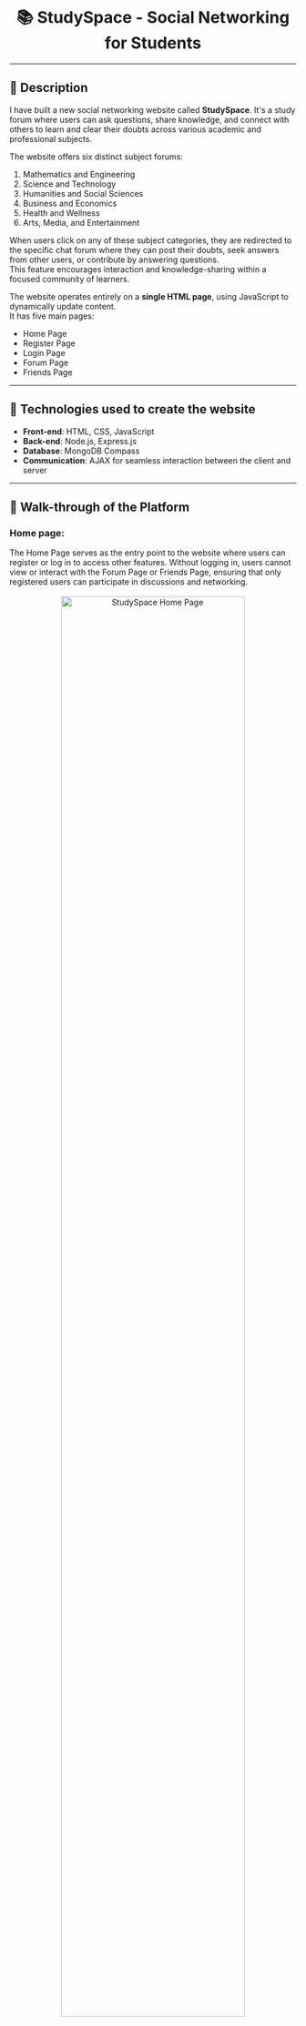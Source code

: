 <h1 align="center">📚 StudySpace - Social Networking for Students</h1>

---

## 📝 Description

I have built a new social networking website called **StudySpace**. It's a study forum where users can ask questions, share knowledge, and connect with others to learn and clear their doubts across various academic and professional subjects.

The website offers six distinct subject forums:

1. Mathematics and Engineering  
2. Science and Technology  
3. Humanities and Social Sciences  
4. Business and Economics  
5. Health and Wellness  
6. Arts, Media, and Entertainment  

When users click on any of these subject categories, they are redirected to the specific chat forum where they can post their doubts, seek answers from other users, or contribute by answering questions.  
This feature encourages interaction and knowledge-sharing within a focused community of learners.

The website operates entirely on a **single HTML page**, using JavaScript to dynamically update content.  
It has five main pages:

- Home Page  
- Register Page  
- Login Page  
- Forum Page  
- Friends Page

---

## 🔧 Technologies used to create the website

- **Front-end**: HTML, CSS, JavaScript  
- **Back-end**: Node.js, Express.js  
- **Database**: MongoDB Compass  
- **Communication**: AJAX for seamless interaction between the client and server
---
 

## 🚀 Walk-through of the Platform

<h3>Home page:</h3>  
The Home Page serves as the entry point to the website where users can register or log in to access other features. Without logging in, users cannot view or interact with the Forum Page or Friends Page, ensuring that only registered users can participate in discussions and networking.  
<br></br>
<div align="center">
<img src="https://i.imgur.com/9b9E9Ut.png" width="80%" alt="StudySpace Home Page"/>
</div>

<br/>

<h3>Register and Login page:</h3>  
During registration users must provide a username, password, and email, all of which
undergoes validation. The username must be at least 6 characters long, while the email is
validated against a robust pattern to ensure proper formatting. Passwords must be at least 6
characters long and include both letters and numbers. Additionally, the system prevents
duplicate accounts by checking for existing usernames or email addresses before creating a
new account. After successfully registering the user is then redirected to the login page.
<br></br>
Error handling during registration is comprehensive with clear error messages provided for
missing fields, invalid email format, weak passwords, and duplicate credentials. This ensures
that users receive immediate feedback and can correct issues before proceeding.
<br></br>
<div align="center">
<img src="https://i.imgur.com/Lhd7dbX.png" width="80%" alt="Register page"/>
<img src="https://i.imgur.com/vrZNUuC.png" width="80%" alt="Login page"/>
</div>

<br/>

<h3>Home page after logging in:</h3>  
Once a user logs in, they are directed to the authenticated Home Page, which serves as the central hub for navigation. From here, users can access the Forum Page to post or view questions, visit the Friends Page to manage follow/unfollow interactions, or log out securely.
<br></br>
The logout functionality is securely implemented — destroying the session and clearing session cookies upon logout. This ensures that users are completely logged out and prevents any unauthorized access. Additionally, the system includes error handling to notify users in case any issue occurs during the logout process.
<br></br>
<div align="center">
<img src="https://i.imgur.com/7TzuQTY.png" width="80%" alt="Home page after logging in"/>
</div>

<br/>

<h3>Forum Page:</h3>  
The Forum Page is the core of StudySpace, featuring six distinct subject categories. When a user clicks on a subject, they are redirected to its dedicated chat forum where they can:

- **Post questions or answer other users' questions.**

- **Upload files or images** to provide additional context or explanations for their posts.  
  A **"Remove File"** button allows users to delete any file mistakenly selected.

- **Use the Search Bar** to filter through discussions.  
  The search feature dynamically matches the user’s query with existing posts, displaying relevant results.  
  If no match is found, a message is shown saying **“No discussion found.”**

- **Sort discussions using the Sort Button:**  
  → When the button says **“Sort by Latest”**, clicking it will arrange posts from newest to oldest.  
  → When it says **“Sort by Oldest”**, clicking will organize discussions from oldest to newest.
<br></br>
<div align="center">
<img src="https://i.imgur.com/lwZTiP8.png" width="80%" alt="Forum page"/>
<img src="https://i.imgur.com/39h62Io.png" width="80%" alt="Forum Page"/>
<img src="https://i.imgur.com/T79wIiK.png" width="80%" alt="Forum page"/>
<img src="https://i.imgur.com/MTTLer7.png" width="80%" alt="Forum page"/>
<img src="https://i.imgur.com/yoE7XyT.png" width="80%" alt="Question input box in forum page"/>
</div>

<br/>


<h3>Friends page:</h3>
The Friends Page enables users to build their network by following or unfollowing other users. Key features include:

- **Follow/Unfollow Functionality:**  
  Users can follow others, and the action is reflected in both the **Following** and **Followers** counters.  
  These counters dynamically update to show the correct numbers for both the user and the person being followed or unfollowed.

- **Search Bar:**  
  Users can search for other registered users to follow by typing their names in the search bar.
<br></br>
<div align="center">
<img src="https://i.imgur.com/KxozKzG.png" width="80%" alt="Friends page"/>
</div>


<br/>

<h3>Advanced feature:</h3> 
I have also implemented an advanced feature when a user tries to highlight a word with their
mouse cursor a pop-up box appears showing the word’s meaning and synonyms. This
functionality is made possible using the Free Dictionary API.
<br></br>
<div align="center">
<img src="https://i.imgur.com/MS1lRyH.png" width="80%" alt="Question input box"/>
</div>

<br/>

<h3>Web scraping for weather data:</h3> 
The StudySpace website features real-time weather updates displayed on the navigation bar
using data fetched from the Open-Meteo API. When the page loads a request is made to fetch
the current weather information for a specific city (Dubai, in this case). The API provides
details such as temperature and weather conditions (e.g., clear sky, rain, etc.).
If the data is not available or outdated the website fetches new weather information from the
Open-Meteo API which is a free and reliable service for weather forecasts. The weather data is
then saved in MongoDB to ensure the website does not repeatedly make external API requests
optimizing performance.
<br></br>
The weather data is cached in MongoDB with a timestamp, so it is only fetched from the API
again if the existing data is older than one hour. This caching mechanism helps to improve
response time and reduce unnecessary API calls. The updated weather information is displayed
on the navbar for the user to view easily.
<br></br>
<div align="center">
<img src="https://i.imgur.com/n1AjoMr.png" width="80%" alt="Question input box"/>
</div>

---

## 📁 Project Structure Overview

